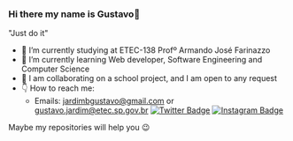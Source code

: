 ### Hi there my name is Gustavo👋

  "Just do it"
  
- 🔭 I’m currently studying at ETEC-138 Profº Armando José Farinazzo 
- 🌱 I’m currently learning Web developer, Software Engineering and Computer Science
- 👯 I am collaborating on a school project, and I am open to any request
- 👇 How to reach me:
    * Emails: jardimbgustavo@gmail.com or gustavo.jardim@etec.sp.gov.br
    [![Twitter Badge](https://img.shields.io/badge/-@GustavoBizo-blue?style=flat-square&labelColor=blue&logo=twitter&logoColor=white&link=https://twitter.com/GustavoBizo)](https://twitter.com/GustavoBizo)
     [![Instagram Badge](https://img.shields.io/badge/-Instagram-purple?style=flat-square&logo=Instagram&logoColor=white&link=https://www.instagram.com/gustavo_bizo)](https://www.instagram.com/gustavo_bizo/)

Maybe my repositories will help you 😉

